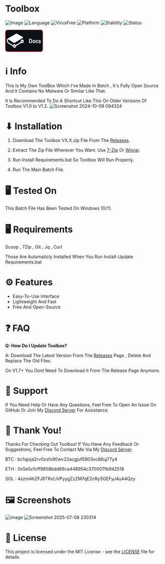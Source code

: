 # Toolbox

![Image](https://github.com/user-attachments/assets/b7dbd5bb-8edf-44c7-9bd1-131ae3142348)
![Language](https://img.shields.io/badge/Language-Batch-ffffff)
![VirusFree](https://img.shields.io/badge/Virus-Free-ffffff)
![Platform](https://img.shields.io/badge/Platform-Windows%2010%2F11-ffffff)
![Stability](https://img.shields.io/badge/Stability-Stable-ffffff)
![Status](https://img.shields.io/badge/Status-Active-ffffff)

<a href="https://toolbox.mintlify.app/">
    <img src="https://github.com/SimonGhost1012/SimonGhost1012.github.io/blob/main/docs/static/media/button.png" alt="Docs Button" width="120" height="70" />
</a>


# ℹ️ Info

This Is My Own ToolBox Which I've Made In Batch , It's Fully Open Source And It Contains No Malware Or Similar Like That.

It Is Recommended To Do A Shortcut Like This On Older Versions Of Toolbox V1.0 to V1.2.
![Screenshot 2024-10-09 094324](https://github.com/user-attachments/assets/f774e1ec-eaba-4594-a449-40112a6de915)

# ⬇ Installation
                                                 
1. Download The Toolbox VX.X.zip File From The [Releases](https://github.com/SimonGhost1012/ToolBox/releases).

2. Extract The Zip File Wherever You Want. Use [7-Zip](https://7-zip.com/download.html) Or [Winrar](https://www.win-rar.com/download.html).

3. Run Install Requirements.bat So Toolbox Will Run Properly.

4. Run The Main Batch File.

# 🖥️ Tested On
This Batch File Has Been Tested On Windows 10/11.

# 🖥️ Requirements
Scoop , 7Zip , Git , Jq , Curl

Those Are Automaticly Installed When You Run Install-Update Requirements.bat

# ⚙️ Features
- Easy-To-Use Interface
- Lightweight And Fast
- Free And Open-Source

# ❓ FAQ
**Q: How Do I Update Toolbox?**

A: Download The Latest Version From The [Releases](https://github.com/SimonGhost1012/ToolBox/releases) Page , Delete And Replace The Old Files.

On V1.7+ You Dont Need To Download It From The Release Page Anymore.

# 💬 Support
If You Need Help Or Have Any Questions, Feel Free To Open An Issue On GitHub Or Join My [Discord Server](https://discord.gg/qnS9HbEBVj) For Assistance.

# 🙏 Thank You!
Thanks For Checking Out Toolbox! If You Have Any Feedback Or Suggestions, Feel Free To Contact Me Via My [Discord Server](https://discord.gg/qnS9HbEBVj).

BTC : bc1qjxja2rv0zsfs90wv22acgjuf5903vc86uj77y4

ETH : 0x5e5cfcff9858bdd66ca448954c370007fb942518

SOL : 4szmAhZFJ8TRvLiVPyygZzZM7qE2cRySGEFyJ4uA4Qzy

# 🖼 Screenshots

![image](https://github.com/user-attachments/assets/bded4d0f-63a3-44ae-ad96-ea237411b33d)
![Screenshot 2025-07-08 230314](https://github.com/user-attachments/assets/752db3e8-27f4-42c6-b3a6-e35f2cf69ff5)


# 📄 License

This project is licensed under the MIT License - see the [LICENSE](LICENSE) file for details.
